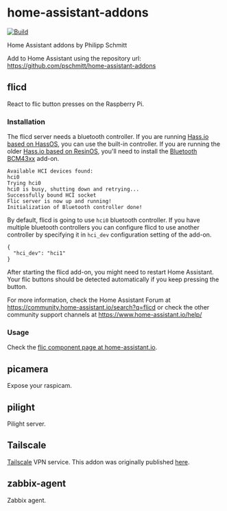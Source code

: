 # home-assistant-addons

[![Build](https://github.com/pschmitt/home-assistant-addons/workflows/Build/badge.svg)](https://github.com/pschmitt/home-assistant-addons/actions?query=workflow%3ABuild)

Home Assistant addons by Philipp Schmitt

Add to Home Assistant using the repository url: 
https://github.com/pschmitt/home-assistant-addons

## flicd

React to flic button presses on the Raspberry Pi.

### Installation

The flicd server needs a bluetooth controller. If you are running [Hass.io based on HassOS](https://www.home-assistant.io/blog/2018/07/11/hassio-images/), you can use the built-in controller. If you are running the older [Hass.io based on ResinOS](https://www.home-assistant.io/blog/2018/07/11/hassio-images/), you'll need to install the [Bluetooth BCM43xx](https://www.home-assistant.io/addons/bluetooth_bcm43xx/) add-on.

```
Available HCI devices found:
hci0
Trying hci0
hci0 is busy, shutting down and retrying...
Successfully bound HCI socket
Flic server is now up and running!
Initialization of Bluetooth controller done!
```

By default, flicd is going to use `hci0` bluetooth controller. If you have multiple bluetooth controllers you can configure flicd to use another controller by specifying it in `hci_dev` configuration setting of the add-on.

```
{
  "hci_dev": "hci1"
}
```

After starting the flicd add-on, you might need to restart Home Assistant.
Your flic buttons should be detected automatically if you keep pressing the button.

For more information, check the Home Assistant Forum at https://community.home-assistant.io/search?q=flicd or check the other community support channels at https://www.home-assistant.io/help/

### Usage

Check the [flic component page at home-assistant.io](https://www.home-assistant.io/components/binary_sensor.flic/).

## picamera

Expose your raspicam.

## pilight

Pilight server.

## Tailscale

[Tailscale](https://tailscale.com) VPN service. This addon was originally published [here](https://github.com/tsujamin/hass-addons/tree/main/tailscale).

## zabbix-agent

Zabbix agent.
